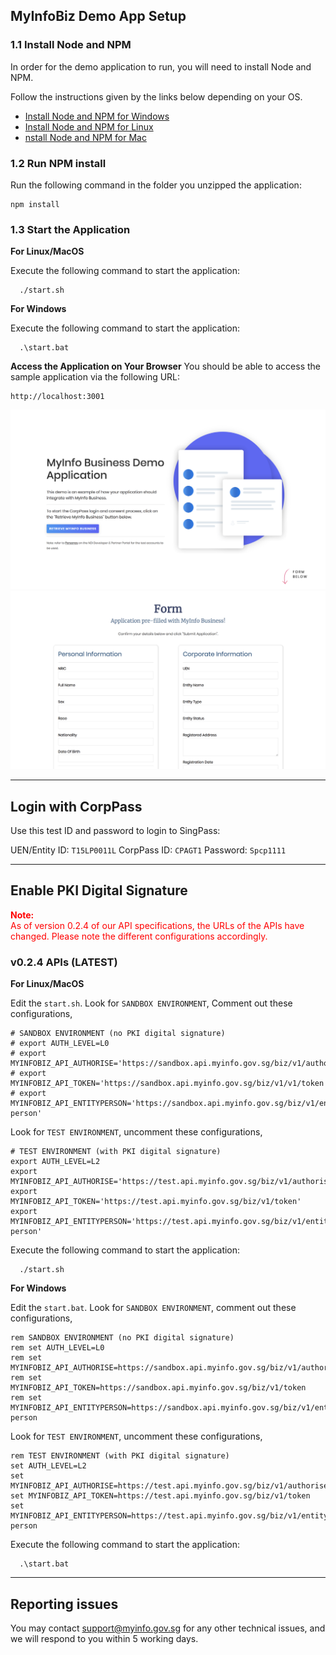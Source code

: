 ## MyInfoBiz Demo App Setup

### 1.1 Install Node and NPM

In order for the demo application to run, you will need to install Node and NPM.

Follow the instructions given by the links below depending on your OS.

- [Install Node and NPM for Windows](http://blog.teamtreehouse.com/install-node-js-npm-windows)
- [Install Node and NPM for Linux](http://blog.teamtreehouse.com/install-node-js-npm-linux)
- [nstall Node and NPM for Mac](http://blog.teamtreehouse.com/install-node-js-npm-mac)


### 1.2 Run NPM install

Run the following command in the folder you unzipped the application:
```
npm install
```

### 1.3 Start the Application

**For Linux/MacOS**

Execute the following command to start the application:
```
  ./start.sh
```


**For Windows**

Execute the following command to start the application:
```
  .\start.bat
```


**Access the Application on Your Browser**
You should be able to access the sample application via the following URL:

```
http://localhost:3001
```

![Demo Screenshot](screenshot_main.png)
![Demo Screenshot](screenshot_form.png)

---
## Login with CorpPass

Use this test ID and password to login to SingPass:

UEN/Entity ID: ``T15LP0011L``
CorpPass ID: ``CPAGT1``
Password: ``Spcp1111``

---
## Enable PKI Digital Signature

<span style="color:red">
<strong>Note:</strong> <br>
As of version 0.2.4 of our API specifications, the URLs of the APIs have changed.
Please note the different configurations accordingly.
</span>


### v0.2.4 APIs (LATEST)

**For Linux/MacOS**

Edit the ``start.sh``. Look for ``SANDBOX ENVIRONMENT``, Comment out these configurations,
```
# SANDBOX ENVIRONMENT (no PKI digital signature)
# export AUTH_LEVEL=L0
# export MYINFOBIZ_API_AUTHORISE='https://sandbox.api.myinfo.gov.sg/biz/v1/authorise'
# export MYINFOBIZ_API_TOKEN='https://sandbox.api.myinfo.gov.sg/biz/v1/v1/token'
# export MYINFOBIZ_API_ENTITYPERSON='https://sandbox.api.myinfo.gov.sg/biz/v1/entity-person'

```

Look for ``TEST ENVIRONMENT``, uncomment these configurations,
```
# TEST ENVIRONMENT (with PKI digital signature)
export AUTH_LEVEL=L2
export MYINFOBIZ_API_AUTHORISE='https://test.api.myinfo.gov.sg/biz/v1/authorise'
export MYINFOBIZ_API_TOKEN='https://test.api.myinfo.gov.sg/biz/v1/token'
export MYINFOBIZ_API_ENTITYPERSON='https://test.api.myinfo.gov.sg/biz/v1/entity-person'
```
Execute the following command to start the application:
```
  ./start.sh
```

**For Windows**

Edit the ``start.bat``. Look for ``SANDBOX ENVIRONMENT``, comment out these configurations,
```
rem SANDBOX ENVIRONMENT (no PKI digital signature)
rem set AUTH_LEVEL=L0
rem set MYINFOBIZ_API_AUTHORISE=https://sandbox.api.myinfo.gov.sg/biz/v1/authorise
rem set MYINFOBIZ_API_TOKEN=https://sandbox.api.myinfo.gov.sg/biz/v1/token
rem set MYINFOBIZ_API_ENTITYPERSON=https://sandbox.api.myinfo.gov.sg/biz/v1/entity-person
```
Look for ``TEST ENVIRONMENT``, uncomment these configurations,
```
rem TEST ENVIRONMENT (with PKI digital signature)
set AUTH_LEVEL=L2
set MYINFOBIZ_API_AUTHORISE=https://test.api.myinfo.gov.sg/biz/v1/authorise
set MYINFOBIZ_API_TOKEN=https://test.api.myinfo.gov.sg/biz/v1/token
set MYINFOBIZ_API_ENTITYPERSON=https://test.api.myinfo.gov.sg/biz/v1/entity-person
```
Execute the following command to start the application:
```
  .\start.bat
```

---

## Reporting issues

You may contact [support@myinfo.gov.sg](mailto:support@myinfo.gov.sg) for any other technical issues, and we will respond to you within 5 working days.
